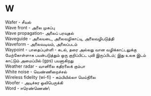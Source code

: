 # W
Wafer - சீவல்\
Wave front - அலை முகப்பு\
Wave propagation- அலைப் பரவுதல்\
Waveguide - அலையடை, அலைவழிகாட்டி, அலைவழிபடுத்தி\
Waveform - அலைவடிவம், அலைப்படம்\
Waypoint - பாதைப்புள்ளி - கடல், தரை அல்லது வான வழிக்காட்டலுக்கு மேற்கோள்ளாக பயன்படுத்தும் ஒரு குறிப்பிட்ட புவி இருப்பிடம்; இது உலக இடம் காட்டும் அமைப்பில் (gps) பயனாகிறது\
Weather radar - வானிலை கதிரலைக் கும்பா\
White noise - வெண்ணிறைச்சல்\
Wireless fidelity (wi-fi) - கம்பியில்லா மெய்நிலை\
Woofer - அடிச்சுர ஒலிபெருக்கி\
Word - ஈரெண்ணெண்\
